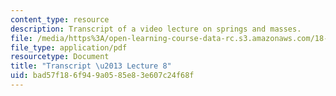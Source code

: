 ```yaml
---
content_type: resource
description: Transcript of a video lecture on springs and masses.
file: /media/https%3A/open-learning-course-data-rc.s3.amazonaws.com/18-085-computational-science-and-engineering-i-fall-2008/bad57f186f949a0585e83e607c24f68f_18-085F08-L08.pdf
file_type: application/pdf
resourcetype: Document
title: "Transcript \u2013 Lecture 8"
uid: bad57f18-6f94-9a05-85e8-3e607c24f68f
---
```

